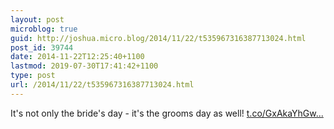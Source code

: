 ```yaml
---
layout: post
microblog: true
guid: http://joshua.micro.blog/2014/11/22/t535967316387713024.html
post_id: 39744
date: 2014-11-22T12:25:40+1100
lastmod: 2019-07-30T17:41:42+1100
type: post
url: /2014/11/22/t535967316387713024.html
---
```

It's not only the bride's day - it's the grooms day as well! [t.co/GxAkaYhGw...](http://t.co/GxAkaYhGws)
